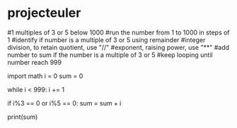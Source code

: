 # projecteuler

#1 multiples of 3 or 5 below 1000
#run the number from 1 to 1000 in steps of 1
#identify if number is a multiple of 3 or 5 using remainder
#integer division, to retain quotient, use "//"
#exponent, raising power, use "**"
#add number to sum if the number is a multiple of 3 or 5
#keep looping until number reach 999

import math
i = 0
sum = 0

while i < 999:
  i += 1

  if i%3 == 0 or i%5 == 0:
    sum = sum + i

print(sum)
